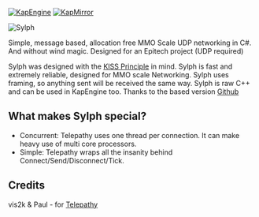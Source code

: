 [![KapEngine](https://img.shields.io/badge/KapEngine-brightgreen.svg)](https://github.com/benji-35/KapEngine/)
[![KapMirror](https://img.shields.io/badge/KapMirror-brightgreen.svg)](https://github.com/Chaika9/KapMirror/)

<img src="https://static.miraheze.org/mgqwiki/f/f1/80_sylph_st01.png" title="Sylph"/>

Simple, message based, allocation free MMO Scale UDP networking in C#. And without wind magic.
Designed for an Epitech project (UDP required)

Sylph was designed with the [KISS Principle](https://en.wikipedia.org/wiki/KISS_principle) in mind.
Sylph is fast and extremely reliable, designed for MMO scale Networking.
Sylph uses framing, so anything sent will be received the same way.
Sylph is raw C++ and can be used in KapEngine too.
Thanks to the based version [Github](https://github.com/vis2k/Telepathy)

## What makes Sylph special?

- Concurrent: Telepathy uses one thread per connection. It can make heavy use of multi core processors.
- Simple: Telepathy wraps all the insanity behind Connect/Send/Disconnect/Tick.

## Credits
vis2k & Paul - for [Telepathy](https://github.com/vis2k/Telepathy)

